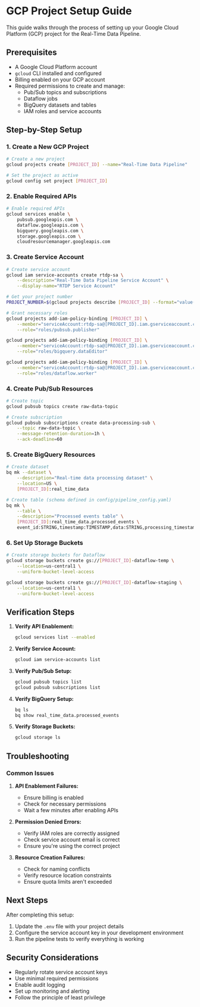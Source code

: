 # GCP Project Setup Guide

This guide walks through the process of setting up your Google Cloud Platform (GCP) project for the Real-Time Data Pipeline.

## Prerequisites

- A Google Cloud Platform account
- `gcloud` CLI installed and configured
- Billing enabled on your GCP account
- Required permissions to create and manage:
  - Pub/Sub topics and subscriptions
  - Dataflow jobs
  - BigQuery datasets and tables
  - IAM roles and service accounts

## Step-by-Step Setup

### 1. Create a New GCP Project

```bash
# Create a new project
gcloud projects create [PROJECT_ID] --name="Real-Time Data Pipeline"

# Set the project as active
gcloud config set project [PROJECT_ID]
```

### 2. Enable Required APIs

```bash
# Enable required APIs
gcloud services enable \
    pubsub.googleapis.com \
    dataflow.googleapis.com \
    bigquery.googleapis.com \
    storage.googleapis.com \
    cloudresourcemanager.googleapis.com
```

### 3. Create Service Account

```bash
# Create service account
gcloud iam service-accounts create rtdp-sa \
    --description="Real-Time Data Pipeline Service Account" \
    --display-name="RTDP Service Account"

# Get your project number
PROJECT_NUMBER=$(gcloud projects describe [PROJECT_ID] --format="value(projectNumber)")

# Grant necessary roles
gcloud projects add-iam-policy-binding [PROJECT_ID] \
    --member="serviceAccount:rtdp-sa@[PROJECT_ID].iam.gserviceaccount.com" \
    --role="roles/pubsub.publisher"

gcloud projects add-iam-policy-binding [PROJECT_ID] \
    --member="serviceAccount:rtdp-sa@[PROJECT_ID].iam.gserviceaccount.com" \
    --role="roles/bigquery.dataEditor"

gcloud projects add-iam-policy-binding [PROJECT_ID] \
    --member="serviceAccount:rtdp-sa@[PROJECT_ID].iam.gserviceaccount.com" \
    --role="roles/dataflow.worker"
```

### 4. Create Pub/Sub Resources

```bash
# Create topic
gcloud pubsub topics create raw-data-topic

# Create subscription
gcloud pubsub subscriptions create data-processing-sub \
    --topic raw-data-topic \
    --message-retention-duration=1h \
    --ack-deadline=60
```

### 5. Create BigQuery Resources

```bash
# Create dataset
bq mk --dataset \
    --description="Real-time data processing dataset" \
    --location=US \
    [PROJECT_ID]:real_time_data

# Create table (schema defined in config/pipeline_config.yaml)
bq mk \
    --table \
    --description="Processed events table" \
    [PROJECT_ID]:real_time_data.processed_events \
    event_id:STRING,timestamp:TIMESTAMP,data:STRING,processing_timestamp:TIMESTAMP
```

### 6. Set Up Storage Buckets

```bash
# Create storage buckets for Dataflow
gcloud storage buckets create gs://[PROJECT_ID]-dataflow-temp \
    --location=us-central1 \
    --uniform-bucket-level-access

gcloud storage buckets create gs://[PROJECT_ID]-dataflow-staging \
    --location=us-central1 \
    --uniform-bucket-level-access
```

## Verification Steps

1. **Verify API Enablement:**
   ```bash
   gcloud services list --enabled
   ```

2. **Verify Service Account:**
   ```bash
   gcloud iam service-accounts list
   ```

3. **Verify Pub/Sub Setup:**
   ```bash
   gcloud pubsub topics list
   gcloud pubsub subscriptions list
   ```

4. **Verify BigQuery Setup:**
   ```bash
   bq ls
   bq show real_time_data.processed_events
   ```

5. **Verify Storage Buckets:**
   ```bash
   gcloud storage ls
   ```

## Troubleshooting

### Common Issues

1. **API Enablement Failures:**
   - Ensure billing is enabled
   - Check for necessary permissions
   - Wait a few minutes after enabling APIs

2. **Permission Denied Errors:**
   - Verify IAM roles are correctly assigned
   - Check service account email is correct
   - Ensure you're using the correct project

3. **Resource Creation Failures:**
   - Check for naming conflicts
   - Verify resource location constraints
   - Ensure quota limits aren't exceeded

## Next Steps

After completing this setup:
1. Update the `.env` file with your project details
2. Configure the service account key in your development environment
3. Run the pipeline tests to verify everything is working

## Security Considerations

- Regularly rotate service account keys
- Use minimal required permissions
- Enable audit logging
- Set up monitoring and alerting
- Follow the principle of least privilege
